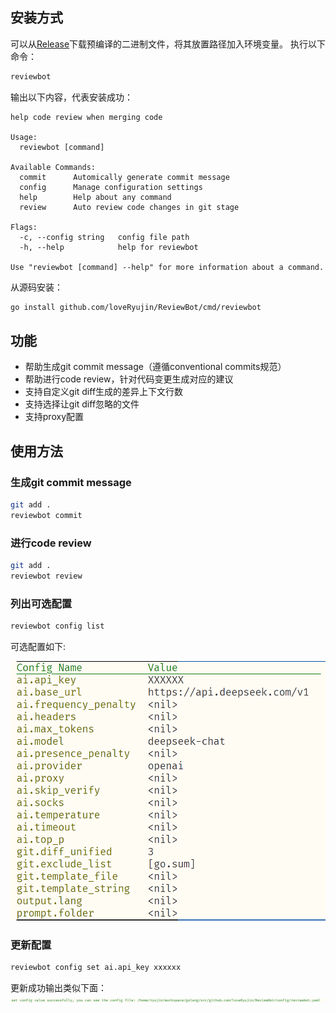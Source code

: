 ## 安装方式
可以从[Release](https://github.com/loveRyujin/ReviewBot/Release)下载预编译的二进制文件，将其放置路径加入环境变量。
执行以下命令：
```sh
reviewbot
```  

输出以下内容，代表安装成功：
```
help code review when merging code

Usage:
  reviewbot [command]

Available Commands:
  commit      Automically generate commit message
  config      Manage configuration settings
  help        Help about any command
  review      Auto review code changes in git stage

Flags:
  -c, --config string   config file path
  -h, --help            help for reviewbot

Use "reviewbot [command] --help" for more information about a command.
```  

从源码安装：
```sh
go install github.com/loveRyujin/ReviewBot/cmd/reviewbot
```

## 功能
- 帮助生成git commit message（遵循conventional commits规范）
- 帮助进行code review，针对代码变更生成对应的建议
- 支持自定义git diff生成的差异上下文行数
- 支持选择让git diff忽略的文件
- 支持proxy配置

## 使用方法
### 生成git commit message
```sh
git add .
reviewbot commit
```
  
### 进行code review
```sh
git add .
reviewbot review
```

### 列出可选配置
```sh
reviewbot config list
```
可选配置如下:  

![config_list](./images/config_list.png)


### 更新配置
```sh
reviewbot config set ai.api_key xxxxxx
```
更新成功输出类似下面：
![config_set](./images/config_set.png)

